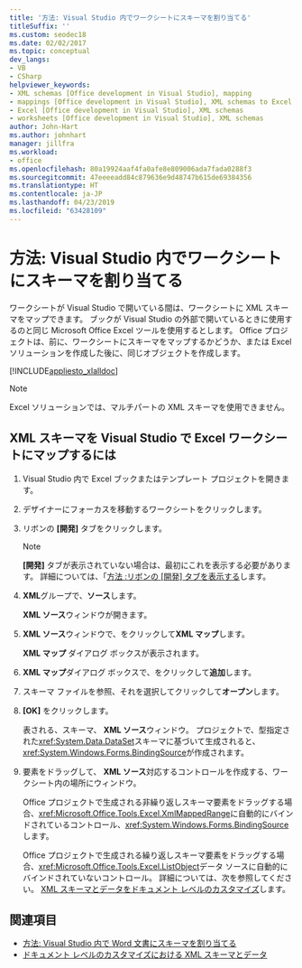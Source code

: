 ```yaml
---
title: '方法: Visual Studio 内でワークシートにスキーマを割り当てる'
titleSuffix: ''
ms.custom: seodec18
ms.date: 02/02/2017
ms.topic: conceptual
dev_langs:
- VB
- CSharp
helpviewer_keywords:
- XML schemas [Office development in Visual Studio], mapping
- mappings [Office development in Visual Studio], XML schemas to Excel worksheets
- Excel [Office development in Visual Studio], XML schemas
- worksheets [Office development in Visual Studio], XML schemas
author: John-Hart
ms.author: johnhart
manager: jillfra
ms.workload:
- office
ms.openlocfilehash: 80a19924aaf4fa0afe8e809006ada7fada0288f3
ms.sourcegitcommit: 47eeeeadd84c879636e9d48747b615de69384356
ms.translationtype: HT
ms.contentlocale: ja-JP
ms.lasthandoff: 04/23/2019
ms.locfileid: "63428109"
---
```

# <a name="how-to-map-schemas-to-worksheets-inside-visual-studio"></a>方法: Visual Studio 内でワークシートにスキーマを割り当てる
  ワークシートが Visual Studio で開いている間は、ワークシートに XML スキーマをマップできます。 ブックが Visual Studio の外部で開いているときに使用するのと同じ Microsoft Office Excel ツールを使用するとします。 Office プロジェクトは、前に、ワークシートにスキーマをマップするかどうか、または Excel ソリューションを作成した後に、同じオブジェクトを作成します。

 [!INCLUDE[appliesto_xlalldoc](../vsto/includes/appliesto-xlalldoc-md.md)]

> [!NOTE]
> Excel ソリューションでは、マルチパートの XML スキーマを使用できません。

## <a name="to-map-an-xml-schema-to-an-excel-worksheet-in-visual-studio"></a>XML スキーマを Visual Studio で Excel ワークシートにマップするには

1. Visual Studio 内で Excel ブックまたはテンプレート プロジェクトを開きます。

2. デザイナーにフォーカスを移動するワークシートをクリックします。

3. リボンの **[開発]** タブをクリックします。

    > [!NOTE]
    > **[開発]** タブが表示されていない場合は、最初にこれを表示する必要があります。 詳細については、「[方法 :リボンの [開発] タブを表示する](../vsto/how-to-show-the-developer-tab-on-the-ribbon.md)します。

4. **XML**グループで、**ソース**します。

     **XML ソース**ウィンドウが開きます。

5. **XML ソース**ウィンドウで、をクリックして**XML マップ**します。

     **XML マップ** ダイアログ ボックスが表示されます。

6. **XML マップ**ダイアログ ボックスで、をクリックして**追加**します。

7. スキーマ ファイルを参照、それを選択してクリックして**オープン**します。

8. **[OK]** をクリックします。

     表される、スキーマ、 **XML ソース**ウィンドウ。 プロジェクトで、型指定された<xref:System.Data.DataSet>スキーマに基づいて生成されると、<xref:System.Windows.Forms.BindingSource>が作成されます。

9. 要素をドラッグして、 **XML ソース**対応するコントロールを作成する、ワークシート内の場所にウィンドウ。

     Office プロジェクトで生成される非繰り返しスキーマ要素をドラッグする場合、<xref:Microsoft.Office.Tools.Excel.XmlMappedRange>に自動的にバインドされているコントロール、<xref:System.Windows.Forms.BindingSource>します。

     Office プロジェクトで生成される繰り返しスキーマ要素をドラッグする場合、<xref:Microsoft.Office.Tools.Excel.ListObject>データ ソースに自動的にバインドされていないコントロール。 詳細については、次を参照してください。 [XML スキーマとデータをドキュメント レベルのカスタマイズ](../vsto/xml-schemas-and-data-in-document-level-customizations.md)します。

## <a name="see-also"></a>関連項目
- [方法: Visual Studio 内で Word 文書にスキーマを割り当てる](../vsto/how-to-map-schemas-to-word-documents-inside-visual-studio.md)
- [ドキュメント レベルのカスタマイズにおける XML スキーマとデータ](../vsto/xml-schemas-and-data-in-document-level-customizations.md)
